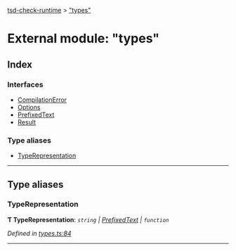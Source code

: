 [tsd-check-runtime](../README.md) > ["types"](../modules/_types_.md)

# External module: "types"

## Index

### Interfaces

* [CompilationError](../interfaces/_types_.compilationerror.md)
* [Options](../interfaces/_types_.options.md)
* [PrefixedText](../interfaces/_types_.prefixedtext.md)
* [Result](../interfaces/_types_.result.md)

### Type aliases

* [TypeRepresentation](_types_.md#typerepresentation)

---

## Type aliases

<a id="typerepresentation"></a>

###  TypeRepresentation

**Ƭ TypeRepresentation**: *`string` \| [PrefixedText](../interfaces/_types_.prefixedtext.md) \| `function`*

*Defined in [types.ts:84](https://github.com/cancerberoSgx/tsd-check-runtime/blob/4d7d206/src/types.ts#L84)*

___


